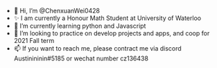 - 👋 Hi, I’m @ChenxuanWei0428
- ✨ I am currently a Honour Math Student at University of Waterloo 
- 🌱 I’m currently learning python and Javascript
- 💞️ I’m looking to practice on develop projects and apps, and coop for 2021 Fall term
- 📫 If you want to reach me, please contract me via discord Austinininin#5185 or wechat number cz136438

<!---
ChenxuanWei0428/ChenxuanWei0428 is a ✨ special ✨ repository because its `README.md` (this file) appears on your GitHub profile.
You can click the Preview link to take a look at your changes.
--->
